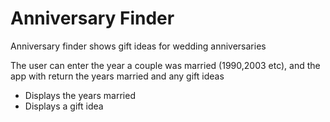 <h1>Anniversary Finder</h1>
<p>Anniversary finder shows gift ideas for wedding anniversaries</p>
<p>The user can enter the year a couple was married (1990,2003 etc), and the app with return the years married and any gift ideas</p>
<ul>
  <li>Displays the years married</li>
  <li>Displays a gift idea</li>
</ul>
